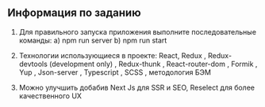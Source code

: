 ## Информация по заданию

1. Для правильного запуска приложения выполните последовательные команды:
   a) npm run server
   b) npm run start

2. Технологии использующиеся в проекте: React, Redux , Redux-devtools (development only) , Redux-thunk , React-router-dom , Formik , Yup , Json-server , Typescript , SCSS , методология БЭМ

3. Можно улучшить добабив Next Js для SSR и SEO, Reselect для более качественного UX